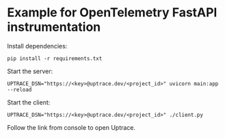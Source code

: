 # Example for OpenTelemetry FastAPI instrumentation

Install dependencies:

```shell
pip install -r requirements.txt
```

Start the server:

```shell
UPTRACE_DSN="https://<key>@uptrace.dev/<project_id>" uvicorn main:app --reload
```

Start the client:

```shell
UPTRACE_DSN="https://<key>@uptrace.dev/<project_id>" ./client.py
```

Follow the link from console to open Uptrace.

